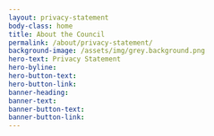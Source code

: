 ```yaml
---
layout: privacy-statement
body-class: home
title: About the Council
permalink: /about/privacy-statement/
background-image: /assets/img/grey.background.png
hero-text: Privacy Statement
hero-byline:
hero-button-text: 
hero-button-link: 
banner-heading: 
banner-text: 
banner-button-text: 
banner-button-link: 
---
```

